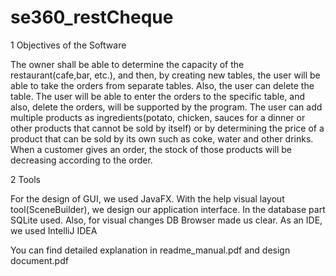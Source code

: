 # se360_restCheque

1 Objectives of the Software


The owner shall be able to determine the capacity of the restaurant(cafe,bar,
etc.), and then, by creating new tables, the user will be able to take the orders
from separate tables. Also, the user can delete the table. The user will be
able to enter the orders to the specific table, and also, delete the orders, will
be supported by the program. The user can add multiple products as ingredients(potato, chicken, sauces for a dinner or other products that cannot be sold
by itself) or by determining the price of a product that can be sold by its own
such as coke, water and other drinks. When a customer gives an order, the
stock of those products will be decreasing according to the order.


2 Tools

For the design of GUI, we used JavaFX. With the help visual layout tool(SceneBuilder),
we design our application interface. In the database part SQLite used. Also, for
visual changes DB Browser made us clear. As an IDE, we used IntelliJ IDEA

You can find detailed explanation in readme_manual.pdf and design document.pdf
